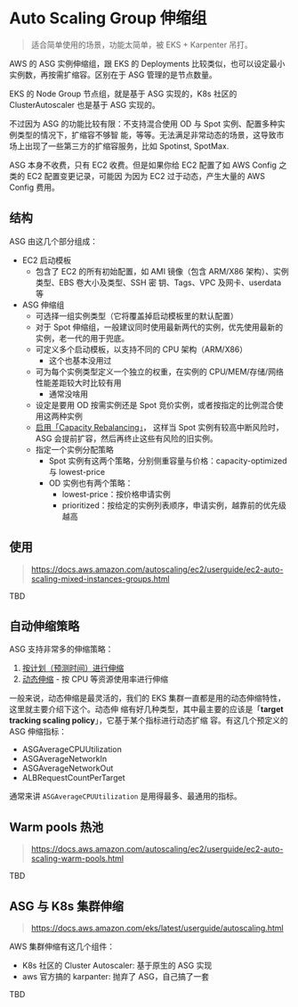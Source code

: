 # Auto Scaling Group 伸缩组

> 适合简单使用的场景，功能太简单，被 EKS + Karpenter 吊打。

AWS 的 ASG 实例伸缩组，跟 EKS 的 Deployments 比较类似，也可以设定最小实例数，再按需扩缩容。区别在于
ASG 管理的是节点数量。

EKS 的 Node Group 节点组，就是基于 ASG 实现的，K8s 社区的 ClusterAutoscaler 也是基于 ASG 实现的。

不过因为 ASG 的功能比较有限：不支持混合使用 OD 与 Spot 实例、配置多种实例类型的情况下，扩缩容不够智
能，等等。无法满足非常动态的场景，这导致市场上出现了一些第三方的扩缩容服务，比如 Spotinst, SpotMax.

ASG 本身不收费，只有 EC2 收费。但是如果你给 EC2 配置了如 AWS Config 之类的 EC2 配置变更记录，可能因
为因为 EC2 过于动态，产生大量的 AWS Config 费用。

## 结构

ASG 由这几个部分组成：

- EC2 启动模板
  - 包含了 EC2 的所有初始配置，如 AMI 镜像（包含 ARM/X86 架构）、实例类型、EBS 卷大小及类型、SSH 密
    钥、Tags、VPC 及网卡、userdata 等
- ASG 伸缩组
  - 可选择一组实例类型（它将覆盖掉启动模板里的默认配置）
  - 对于 Spot 伸缩组，一般建议同时使用最新两代的实例，优先使用最新的实例，老一代的用于兜底。
  - 可定义多个启动模板，以支持不同的 CPU 架构（ARM/X86）
    - 这个也基本没用过
  - 可为每个实例类型定义一个独立的权重，在实例的 CPU/MEM/存储/网络 性能差距较大时比较有用
    - 通常没啥用
  - 设定是要用 OD 按需实例还是 Spot 竞价实例，或者按指定的比例混合使用这两种实例
  - [启用「Capacity Rebalancing」](https://docs.aws.amazon.com/autoscaling/ec2/userguide/ec2-auto-scaling-capacity-rebalancing.html)，
    这样当 Spot 实例有较高中断风险时，ASG 会提前扩容，然后再终止这些有风险的旧实例。
  - 指定一个实例分配策略
    - Spot 实例有这两个策略，分别侧重容量与价格：capacity-optimized 与 lowest-price
    - OD 实例也有两个策略：
      - lowest-price：按价格申请实例
      - prioritized：按给定的实例列表顺序，申请实例，越靠前的优先级越高

## 使用

> https://docs.aws.amazon.com/autoscaling/ec2/userguide/ec2-auto-scaling-mixed-instances-groups.html

TBD

## 自动伸缩策略

ASG 支持非常多的伸缩策略：

1. [按计划（预测时间）进行伸缩](https://docs.aws.amazon.com/autoscaling/ec2/userguide/schedule_time.html)
2. [动态伸缩](https://docs.aws.amazon.com/autoscaling/ec2/userguide/as-scale-based-on-demand.html) -
   按 CPU 等资源使用率进行伸缩

一般来说，动态伸缩是最灵活的，我们的 EKS 集群一直都是用的动态伸缩特性，这里就主要介绍下这个。动态伸
缩有好几种类型，其中最主要的应该是「**target tracking scaling policy**」，它基于某个指标进行动态扩缩
容。有这几个预定义的 ASG 伸缩指标：

- ASGAverageCPUUtilization
- ASGAverageNetworkIn
- ASGAverageNetworkOut
- ALBRequestCountPerTarget

通常来讲 `ASGAverageCPUUtilization` 是用得最多、最通用的指标。

## Warm pools 热池

> https://docs.aws.amazon.com/autoscaling/ec2/userguide/ec2-auto-scaling-warm-pools.html

TBD

## ASG 与 K8s 集群伸缩

> https://docs.aws.amazon.com/eks/latest/userguide/autoscaling.html

AWS 集群伸缩有这几个组件：

- K8s 社区的 Cluster Autoscaler: 基于原生的 ASG 实现
- aws 官方搞的 karpanter: 抛弃了 ASG，自己搞了一套

TBD
